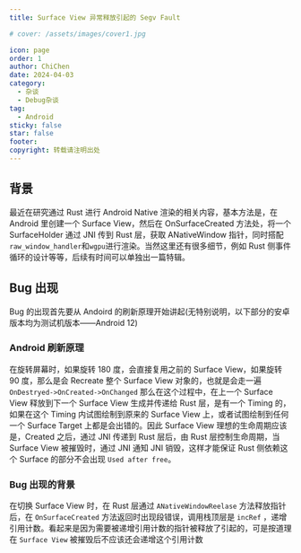 ```yaml
---
title: Surface View 异常释放引起的 Segv Fault

# cover: /assets/images/cover1.jpg

icon: page
order: 1
author: ChiChen
date: 2024-04-03
category:
  - 杂谈
  - Debug杂谈
tag:
  - Android
sticky: false
star: false
footer:
copyright: 转载请注明出处
---
```


## 背景

最近在研究通过 Rust 进行 Android Native 渲染的相关内容，基本方法是，在 Android 里创建一个 Surface View，然后在 OnSurfaceCreated 方法处，将一个 SurfaceHolder 通过 JNI 传到 Rust 层，获取 ANativeWindow 指针，同时搭配`raw_window_handler`和`wgpu`进行渲染。当然这里还有很多细节，例如 Rust 侧事件循环的设计等等，后续有时间可以单独出一篇特辑。

## Bug 出现

Bug 的出现首先要从 Andoird 的刷新原理开始讲起(无特别说明，以下部分的安卓版本均为测试机版本——Android 12)

### Android 刷新原理

在旋转屏幕时，如果旋转 180 度，会直接复用之前的 Surface View，如果旋转 90 度，那么是会 Recreate 整个 Surface View 对象的，也就是会走一遍 `OnDestryed->OnCreated->OnChanged` 那么在这个过程中，在上一个 Surface View 释放到下一个 Surface View 生成并传递给 Rust 层，是有一个 Timing 的，如果在这个 Timing 内试图绘制到原来的 Surface View 上，或者试图绘制到任何一个 Surface Target 上都是会出错的。因此 Surface View 理想的生命周期应该是，Created 之后，通过 JNI 传递到 Rust 层后，由 Rust 层控制生命周期，当 Surface View 被摧毁时，通过 JNI 通知 JNI 销毁，这样才能保证 Rust 侧依赖这个 Surface 的部分不会出现 `Used after free`。

### Bug 出现的背景

在切换 Surface View 时，在 Rust 层通过 `ANativeWindowReelase` 方法释放指针后，在 `OnSurfaceCreated` 方法返回时出现段错误，调用栈顶层是 `incRef` ，递增引用计数。看起来是因为需要被递增引用计数的指针被释放了引起的，可是按道理在 `Surface View` 被摧毁后不应该还会递增这个引用计数
